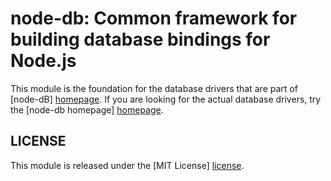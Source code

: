 # node-db: Common framework for building database bindings for Node.js #

This module is the foundation for the database drivers that are part
of [node-dB] [homepage]. If you are looking for the actual database
drivers, try the [node-db homepage] [homepage].

## LICENSE ##

This module is released under the [MIT License] [license].

[homepage]: http://nodejsdb.org
[license]: http://www.opensource.org/licenses/mit-license.php
